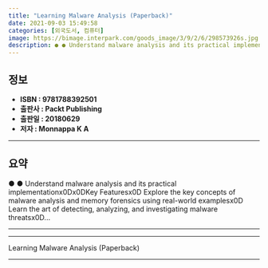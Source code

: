 ```yaml
---
title: "Learning Malware Analysis (Paperback)"
date: 2021-09-03 15:49:58
categories: [외국도서, 컴퓨터]
image: https://bimage.interpark.com/goods_image/3/9/2/6/298573926s.jpg
description: ● ● Understand malware analysis and its practical implementationx0Dx0DKey Featuresx0D Explore the key concepts of malware analysis and memory forensics using
---
```


## **정보**

- **ISBN : 9781788392501**
- **출판사 : Packt Publishing**
- **출판일 : 20180629**
- **저자 : Monnappa K A**

------



## **요약**

●  ●  Understand malware analysis and its practical implementationx0Dx0DKey Featuresx0D Explore the key concepts of malware analysis and memory forensics using real-world examplesx0D Learn the art of detecting, analyzing, and investigating malware threatsx0D... 

------



------


Learning Malware Analysis (Paperback) 

------



